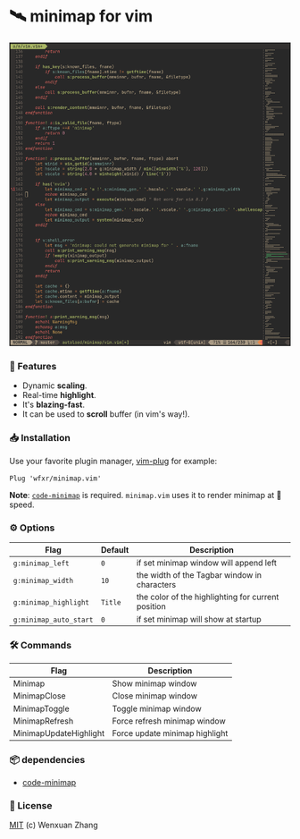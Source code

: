 🛰  minimap for vim
===============

![screenshot](https://raw.githubusercontent.com/wfxr/i/master/minimap-vim.png)

### 💠 Features

* Dynamic **scaling**.
* Real-time **highlight**.
* It's **blazing-fast**.
* It can be used to **scroll** buffer (in vim's way!).

### 📥 Installation

Use your favorite plugin manager, [vim-plug](https://github.com/junegunn/vim-plug) for example:

```vim
Plug 'wfxr/minimap.vim'
```

**Note**: [`code-minimap`](https://github.com/wfxr/code-minimap) is required. `minimap.vim` uses it to render minimap at 🚀 speed.

### ⚙  Options

| Flag                   | Default | Description                                        |
|------------------------|---------|----------------------------------------------------|
| `g:minimap_left`       | `0`     | if set minimap window will append left             |
| `g:minimap_width`      | `10`    | the width of the Tagbar window in characters       |
| `g:minimap_highlight`  | `Title` | the color of the highlighting for current position |
| `g:minimap_auto_start` | `0`     | if set minimap will show at startup                |

### 🛠  Commands

| Flag                   | Description                    |
|------------------------|--------------------------------|
| Minimap                | Show minimap window            |
| MinimapClose           | Close minimap window           |
| MinimapToggle          | Toggle minimap window          |
| MinimapRefresh         | Force refresh minimap window   |
| MinimapUpdateHighlight | Force update minimap highlight |


### 📦 dependencies

* [code-minimap](https://github.com/wfxr/code-minimap)

### 📃 License

[MIT](https://wfxr.mit-license.org/2020) (c) Wenxuan Zhang
